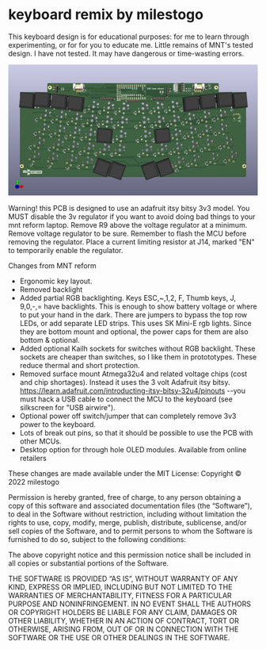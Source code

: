 # keyboard remix by milestogo

This keyboard design is for educational purposes: for me to learn through experimenting, or for for you to educate me. 
Little remains of MNT's tested design. I have not tested. It may have dangerous or time-wasting errors. 



![Front of PCB image](https://github.com/milestogo/reform/blob/ergo1-itsybitsy/reform2-keyboard-pcb/reform2-keyboard-ergo-front.png?raw=true "Front of PCB")

Warning!
this PCB is designed to use an adafruit itsy bitsy 3v3 model. You MUST disable the 3v regulator if you want to avoid doing bad things to your mnt reform laptop. Remove R9 above the voltage regulator at a minimum. Remove voltage regulator to be sure. 
Remember to flash the MCU before removing the regulator. Place a current limiting resistor at J14, marked "EN" to temporarily enable the regulator. 


Changes from MNT reform
- Ergonomic key layout. 
- Removed backlight
- Added partial RGB backlighting. Keys ESC,~,1,2, F, Thumb keys, J, 9,0,-,= have backlights. This is enough to show battery voltage or where to put your hand in the dark. There are jumpers to bypass the top row LEDs, or add separate LED strips. This uses SK Mini-E rgb lights. Since they are bottom mount and optional, the power caps for them are also bottom & optional. 
- Added optional Kailh sockets for switches without RGB backlight. These sockets are cheaper than switches, so I like them in protototypes. These reduce thermal and short protection. 
- Removed surface mount Atmega32u4 and related voltage chips (cost and chip shortages). Instead it uses the 3 volt Adafruit itsy bitsy. https://learn.adafruit.com/introducting-itsy-bitsy-32u4/pinouts
--you must hack a USB cable to connect the MCU  to the keyboard (see silkscreen for "USB airwire"). 
- Optional power off switch/jumper that can completely remove 3v3 power to the keyboard.
- Lots of break out pins, so that it should be possible to use the PCB with other MCUs.  
- Desktop option for through hole OLED modules. Available from online retailers





These changes are made available under the MIT License: 
Copyright © 2022 milestogo

Permission is hereby granted, free of charge, to any person obtaining a copy of this software and associated documentation files (the “Software”), to deal in the Software without restriction, including without limitation the rights to use, copy, modify, merge, publish, distribute, sublicense, and/or sell copies of the Software, and to permit persons to whom the Software is furnished to do so, subject to the following conditions:

The above copyright notice and this permission notice shall be included in all copies or substantial portions of the Software.

THE SOFTWARE IS PROVIDED “AS IS”, WITHOUT WARRANTY OF ANY KIND, EXPRESS OR IMPLIED, INCLUDING BUT NOT LIMITED TO THE WARRANTIES OF MERCHANTABILITY, FITNESS FOR A PARTICULAR PURPOSE AND NONINFRINGEMENT. IN NO EVENT SHALL THE AUTHORS OR COPYRIGHT HOLDERS BE LIABLE FOR ANY CLAIM, DAMAGES OR OTHER LIABILITY, WHETHER IN AN ACTION OF CONTRACT, TORT OR OTHERWISE, ARISING FROM, OUT OF OR IN CONNECTION WITH THE SOFTWARE OR THE USE OR OTHER DEALINGS IN THE SOFTWARE.
